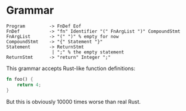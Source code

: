 # Grammar

```console
Program 		-> FnDef Eof
FnDef   		-> "fn" Identifier "(" FnArgList ")" CompoundStmt
FnArgList 		-> "(" ")" % empty for now
CompoundStmt	-> "{" Statement "}"
Statement 		-> ReturnStmt 
                 | ";" % the empty statement
ReturnStmt  	-> "return" Integer ";"
```

This grammar accepts Rust-like function definitions:
```rust
fn foo() {
	return 4;
}
```
But this is obviously 10000 times worse than real Rust.
